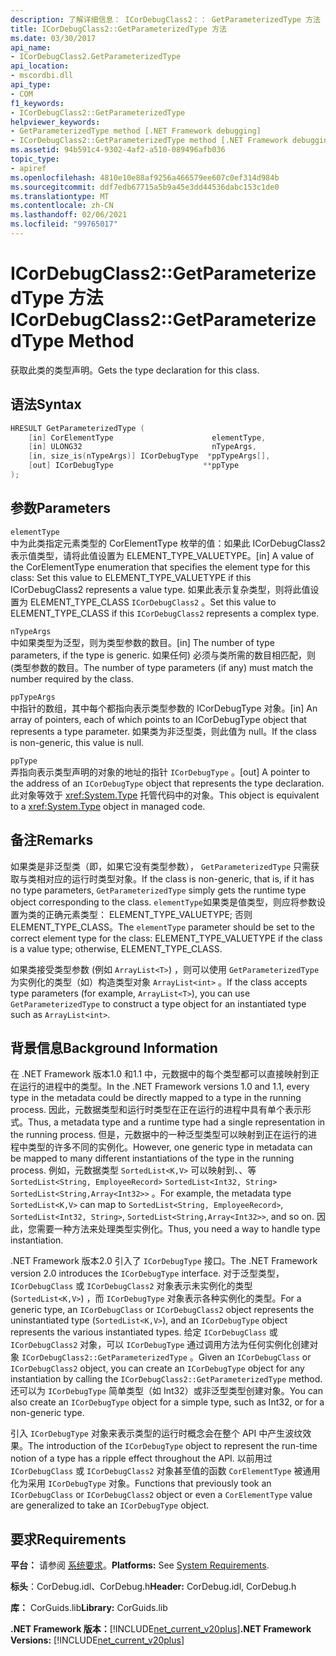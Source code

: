 ```yaml
---
description: 了解详细信息： ICorDebugClass2：： GetParameterizedType 方法
title: ICorDebugClass2::GetParameterizedType 方法
ms.date: 03/30/2017
api_name:
- ICorDebugClass2.GetParameterizedType
api_location:
- mscordbi.dll
api_type:
- COM
f1_keywords:
- ICorDebugClass2::GetParameterizedType
helpviewer_keywords:
- GetParameterizedType method [.NET Framework debugging]
- ICorDebugClass2::GetParameterizedType method [.NET Framework debugging]
ms.assetid: 94b591c4-9302-4af2-a510-089496afb036
topic_type:
- apiref
ms.openlocfilehash: 4810e10e88af9256a466579ee607c0ef314d984b
ms.sourcegitcommit: ddf7edb67715a5b9a45e3dd44536dabc153c1de0
ms.translationtype: MT
ms.contentlocale: zh-CN
ms.lasthandoff: 02/06/2021
ms.locfileid: "99765017"
---
```

# <a name="icordebugclass2getparameterizedtype-method"></a><span data-ttu-id="10bfd-103">ICorDebugClass2::GetParameterizedType 方法</span><span class="sxs-lookup"><span data-stu-id="10bfd-103">ICorDebugClass2::GetParameterizedType Method</span></span>

<span data-ttu-id="10bfd-104">获取此类的类型声明。</span><span class="sxs-lookup"><span data-stu-id="10bfd-104">Gets the type declaration for this class.</span></span>  
  
## <a name="syntax"></a><span data-ttu-id="10bfd-105">语法</span><span class="sxs-lookup"><span data-stu-id="10bfd-105">Syntax</span></span>  
  
```cpp  
HRESULT GetParameterizedType (  
    [in] CorElementType                      elementType,  
    [in] ULONG32                             nTypeArgs,  
    [in, size_is(nTypeArgs)] ICorDebugType  *ppTypeArgs[],  
    [out] ICorDebugType                    **ppType  
);  
```  
  
## <a name="parameters"></a><span data-ttu-id="10bfd-106">参数</span><span class="sxs-lookup"><span data-stu-id="10bfd-106">Parameters</span></span>  

 `elementType`  
 <span data-ttu-id="10bfd-107">中为此类指定元素类型的 CorElementType 枚举的值：如果此 ICorDebugClass2 表示值类型，请将此值设置为 ELEMENT_TYPE_VALUETYPE。</span><span class="sxs-lookup"><span data-stu-id="10bfd-107">[in] A value of the CorElementType enumeration that specifies the element type for this class: Set this value to ELEMENT_TYPE_VALUETYPE if this ICorDebugClass2 represents a value type.</span></span> <span data-ttu-id="10bfd-108">如果此表示复杂类型，则将此值设置为 ELEMENT_TYPE_CLASS `ICorDebugClass2` 。</span><span class="sxs-lookup"><span data-stu-id="10bfd-108">Set this value to ELEMENT_TYPE_CLASS if this `ICorDebugClass2` represents a complex type.</span></span>  
  
 `nTypeArgs`  
 <span data-ttu-id="10bfd-109">中如果类型为泛型，则为类型参数的数目。</span><span class="sxs-lookup"><span data-stu-id="10bfd-109">[in] The number of type parameters, if the type is generic.</span></span> <span data-ttu-id="10bfd-110">如果任何) 必须与类所需的数目相匹配，则 (类型参数的数目。</span><span class="sxs-lookup"><span data-stu-id="10bfd-110">The number of type parameters (if any) must match the number required by the class.</span></span>  
  
 `ppTypeArgs`  
 <span data-ttu-id="10bfd-111">中指针的数组，其中每个都指向表示类型参数的 ICorDebugType 对象。</span><span class="sxs-lookup"><span data-stu-id="10bfd-111">[in] An array of pointers, each of which points to an ICorDebugType object that represents a type parameter.</span></span> <span data-ttu-id="10bfd-112">如果类为非泛型类，则此值为 null。</span><span class="sxs-lookup"><span data-stu-id="10bfd-112">If the class is non-generic, this value is null.</span></span>  
  
 `ppType`  
 <span data-ttu-id="10bfd-113">弄指向表示类型声明的对象的地址的指针 `ICorDebugType` 。</span><span class="sxs-lookup"><span data-stu-id="10bfd-113">[out] A pointer to the address of an `ICorDebugType` object that represents the type declaration.</span></span> <span data-ttu-id="10bfd-114">此对象等效于 <xref:System.Type> 托管代码中的对象。</span><span class="sxs-lookup"><span data-stu-id="10bfd-114">This object is equivalent to a <xref:System.Type> object in managed code.</span></span>  
  
## <a name="remarks"></a><span data-ttu-id="10bfd-115">备注</span><span class="sxs-lookup"><span data-stu-id="10bfd-115">Remarks</span></span>  

 <span data-ttu-id="10bfd-116">如果类是非泛型类（即，如果它没有类型参数）， `GetParameterizedType` 只需获取与类相对应的运行时类型对象。</span><span class="sxs-lookup"><span data-stu-id="10bfd-116">If the class is non-generic, that is, if it has no type parameters, `GetParameterizedType` simply gets the runtime type object corresponding to the class.</span></span> <span data-ttu-id="10bfd-117">`elementType`如果类是值类型，则应将参数设置为类的正确元素类型： ELEMENT_TYPE_VALUETYPE; 否则 ELEMENT_TYPE_CLASS。</span><span class="sxs-lookup"><span data-stu-id="10bfd-117">The `elementType` parameter should be set to the correct element type for the class: ELEMENT_TYPE_VALUETYPE if the class is a value type; otherwise, ELEMENT_TYPE_CLASS.</span></span>  
  
 <span data-ttu-id="10bfd-118">如果类接受类型参数 (例如 `ArrayList<T>`) ，则可以使用 `GetParameterizedType` 为实例化的类型（如）构造类型对象 `ArrayList<int>` 。</span><span class="sxs-lookup"><span data-stu-id="10bfd-118">If the class accepts type parameters (for example, `ArrayList<T>`), you can use `GetParameterizedType` to construct a type object for an instantiated type such as `ArrayList<int>`.</span></span>  
  
## <a name="background-information"></a><span data-ttu-id="10bfd-119">背景信息</span><span class="sxs-lookup"><span data-stu-id="10bfd-119">Background Information</span></span>  

 <span data-ttu-id="10bfd-120">在 .NET Framework 版本1.0 和1.1 中，元数据中的每个类型都可以直接映射到正在运行的进程中的类型。</span><span class="sxs-lookup"><span data-stu-id="10bfd-120">In the .NET Framework versions 1.0 and 1.1, every type in the metadata could be directly mapped to a type in the running process.</span></span> <span data-ttu-id="10bfd-121">因此，元数据类型和运行时类型在正在运行的进程中具有单个表示形式。</span><span class="sxs-lookup"><span data-stu-id="10bfd-121">Thus, a metadata type and a runtime type had a single representation in the running process.</span></span> <span data-ttu-id="10bfd-122">但是，元数据中的一种泛型类型可以映射到正在运行的进程中类型的许多不同的实例化。</span><span class="sxs-lookup"><span data-stu-id="10bfd-122">However, one generic type in metadata can be mapped to many different instantiations of the type in the running process.</span></span> <span data-ttu-id="10bfd-123">例如，元数据类型 `SortedList<K,V>` 可以映射到、、等 `SortedList<String, EmployeeRecord>` `SortedList<Int32, String>` `SortedList<String,Array<Int32>>` 。</span><span class="sxs-lookup"><span data-stu-id="10bfd-123">For example, the metadata type `SortedList<K,V>` can map to `SortedList<String, EmployeeRecord>`, `SortedList<Int32, String>`, `SortedList<String,Array<Int32>>`, and so on.</span></span> <span data-ttu-id="10bfd-124">因此，您需要一种方法来处理类型实例化。</span><span class="sxs-lookup"><span data-stu-id="10bfd-124">Thus, you need a way to handle type instantiation.</span></span>  
  
 <span data-ttu-id="10bfd-125">.NET Framework 版本2.0 引入了 `ICorDebugType` 接口。</span><span class="sxs-lookup"><span data-stu-id="10bfd-125">The .NET Framework version 2.0 introduces the `ICorDebugType` interface.</span></span> <span data-ttu-id="10bfd-126">对于泛型类型， `ICorDebugClass` 或 `ICorDebugClass2` 对象表示未实例化的类型 (`SortedList<K,V>`) ，而 `ICorDebugType` 对象表示各种实例化的类型。</span><span class="sxs-lookup"><span data-stu-id="10bfd-126">For a generic type, an `ICorDebugClass` or `ICorDebugClass2` object represents the uninstantiated type (`SortedList<K,V>`), and an `ICorDebugType` object represents the various instantiated types.</span></span> <span data-ttu-id="10bfd-127">给定 `ICorDebugClass` 或 `ICorDebugClass2` 对象，可以 `ICorDebugType` 通过调用方法为任何实例化创建对象 `ICorDebugClass2::GetParameterizedType` 。</span><span class="sxs-lookup"><span data-stu-id="10bfd-127">Given an `ICorDebugClass` or `ICorDebugClass2` object, you can create an `ICorDebugType` object for any instantiation by calling the `ICorDebugClass2::GetParameterizedType` method.</span></span> <span data-ttu-id="10bfd-128">还可以为 `ICorDebugType` 简单类型（如 Int32）或非泛型类型创建对象。</span><span class="sxs-lookup"><span data-stu-id="10bfd-128">You can also create an `ICorDebugType` object for a simple type, such as Int32, or for a non-generic type.</span></span>  
  
 <span data-ttu-id="10bfd-129">引入 `ICorDebugType` 对象来表示类型的运行时概念会在整个 API 中产生波纹效果。</span><span class="sxs-lookup"><span data-stu-id="10bfd-129">The introduction of the `ICorDebugType` object to represent the run-time notion of a type has a ripple effect throughout the API.</span></span> <span data-ttu-id="10bfd-130">以前用过 `ICorDebugClass` 或 `ICorDebugClass2` 对象甚至值的函数 `CorElementType` 被通用化为采用 `ICorDebugType` 对象。</span><span class="sxs-lookup"><span data-stu-id="10bfd-130">Functions that previously took an `ICorDebugClass` or `ICorDebugClass2` object or even a `CorElementType` value are generalized to take an `ICorDebugType` object.</span></span>  
  
## <a name="requirements"></a><span data-ttu-id="10bfd-131">要求</span><span class="sxs-lookup"><span data-stu-id="10bfd-131">Requirements</span></span>  

 <span data-ttu-id="10bfd-132">**平台：** 请参阅 [系统要求](../../get-started/system-requirements.md)。</span><span class="sxs-lookup"><span data-stu-id="10bfd-132">**Platforms:** See [System Requirements](../../get-started/system-requirements.md).</span></span>  
  
 <span data-ttu-id="10bfd-133">**标头**：CorDebug.idl、CorDebug.h</span><span class="sxs-lookup"><span data-stu-id="10bfd-133">**Header:** CorDebug.idl, CorDebug.h</span></span>  
  
 <span data-ttu-id="10bfd-134">**库：** CorGuids.lib</span><span class="sxs-lookup"><span data-stu-id="10bfd-134">**Library:** CorGuids.lib</span></span>  
  
 <span data-ttu-id="10bfd-135">**.NET Framework 版本：**[!INCLUDE[net_current_v20plus](../../../../includes/net-current-v20plus-md.md)]</span><span class="sxs-lookup"><span data-stu-id="10bfd-135">**.NET Framework Versions:** [!INCLUDE[net_current_v20plus](../../../../includes/net-current-v20plus-md.md)]</span></span>

